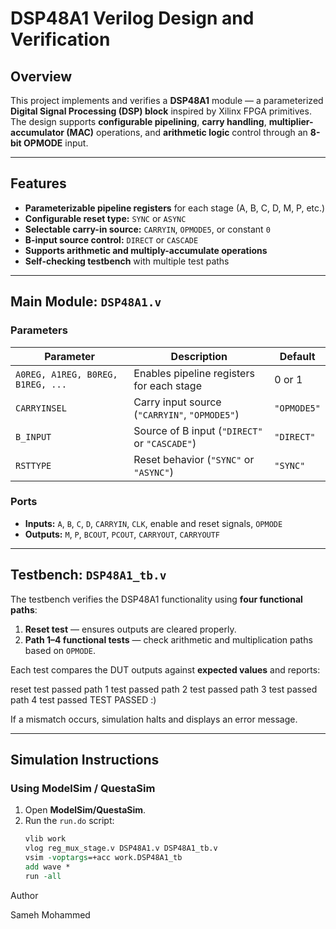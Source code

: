 #  DSP48A1 Verilog Design and Verification

## Overview
This project implements and verifies a **DSP48A1** module — a parameterized **Digital Signal Processing (DSP) block** inspired by Xilinx FPGA primitives.  
The design supports **configurable pipelining**, **carry handling**, **multiplier-accumulator (MAC)** operations, and **arithmetic logic** control through an **8-bit OPMODE** input.

---

##  Features
- **Parameterizable pipeline registers** for each stage (A, B, C, D, M, P, etc.)
- **Configurable reset type:** `SYNC` or `ASYNC`
- **Selectable carry-in source:** `CARRYIN`, `OPMODE5`, or constant `0`
- **B-input source control:** `DIRECT` or `CASCADE`
- **Supports arithmetic and multiply-accumulate operations**
- **Self-checking testbench** with multiple test paths

---

##  Main Module: `DSP48A1.v`

### Parameters
| Parameter | Description | Default |
|------------|-------------|----------|
| `A0REG, A1REG, B0REG, B1REG, ...` | Enables pipeline registers for each stage | 0 or 1 |
| `CARRYINSEL` | Carry input source (`"CARRYIN"`, `"OPMODE5"`) | `"OPMODE5"` |
| `B_INPUT` | Source of B input (`"DIRECT"` or `"CASCADE"`) | `"DIRECT"` |
| `RSTTYPE` | Reset behavior (`"SYNC"` or `"ASYNC"`) | `"SYNC"` |

### Ports
- **Inputs:** `A`, `B`, `C`, `D`, `CARRYIN`, `CLK`, enable and reset signals, `OPMODE`
- **Outputs:** `M`, `P`, `BCOUT`, `PCOUT`, `CARRYOUT`, `CARRYOUTF`

---

##  Testbench: `DSP48A1_tb.v`
The testbench verifies the DSP48A1 functionality using **four functional paths**:
1. **Reset test** — ensures outputs are cleared properly.  
2. **Path 1–4 functional tests** — check arithmetic and multiplication paths based on `OPMODE`.

Each test compares the DUT outputs against **expected values** and reports:

reset test passed
path 1 test passed
path 2 test passed
path 3 test passed
path 4 test passed
TEST PASSED :)


If a mismatch occurs, simulation halts and displays an error message.

---

## Simulation Instructions

###  Using ModelSim / QuestaSim
1. Open **ModelSim/QuestaSim**.
2. Run the `run.do` script:
   ```tcl
   vlib work
   vlog reg_mux_stage.v DSP48A1.v DSP48A1_tb.v
   vsim -voptargs=+acc work.DSP48A1_tb
   add wave *
   run -all


Author

Sameh Mohammed
